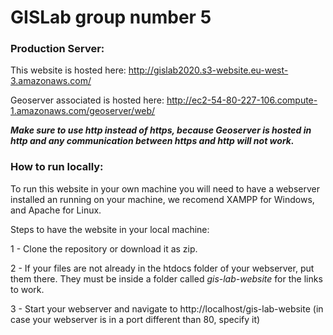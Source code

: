 <h1>GISLab group number 5</h1>

<h3>Production Server:</h3>
  
This website is hosted here: http://gislab2020.s3-website.eu-west-3.amazonaws.com/

Geoserver associated is hosted here: http://ec2-54-80-227-106.compute-1.amazonaws.com/geoserver/web/

<b> *Make sure to use http instead of https, because Geoserver is hosted in http and any communication between https and http will not work.* </b>


<h3>How to run locally:</h3>

To run this website in your own machine you will need to have a webserver installed an running on your machine, we recomend XAMPP for Windows, and Apache for Linux.

Steps to have the website in your local machine:

1 - Clone the repository or download it as zip.

2 - If your files are not already in the htdocs folder of your webserver, put them there. They must be inside a folder called *gis-lab-website* for the links to work.

3 - Start your webserver and navigate to http://localhost/gis-lab-website (in case your webserver is in a port different than 80, specify it)

